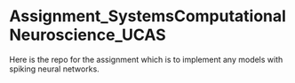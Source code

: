 # Assignment_SystemsComputationalNeuroscience_UCAS
Here is the repo for the assignment which is to implement any models with spiking neural networks.
